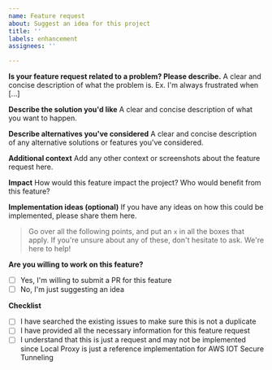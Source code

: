```yaml
---
name: Feature request
about: Suggest an idea for this project
title: ''
labels: enhancement
assignees: ''

---
```


**Is your feature request related to a problem? Please describe.**
A clear and concise description of what the problem is. Ex. I'm always frustrated when [...]

**Describe the solution you'd like**
A clear and concise description of what you want to happen.

**Describe alternatives you've considered**
A clear and concise description of any alternative solutions or features you've considered.

**Additional context**
Add any other context or screenshots about the feature request here.

**Impact**
How would this feature impact the project? Who would benefit from this feature?

**Implementation ideas (optional)**
If you have any ideas on how this could be implemented, please share them here.

> Go over all the following points, and put an `x` in all the boxes that apply.
> If you're unsure about any of these, don't hesitate to ask. We're here to help!

**Are you willing to work on this feature?**
- [ ] Yes, I'm willing to submit a PR for this feature
- [ ] No, I'm just suggesting an idea

**Checklist**
- [ ] I have searched the existing issues to make sure this is not a duplicate
- [ ] I have provided all the necessary information for this feature request
- [ ] I understand that this is just a request and may not be implemented since Local Proxy is just a reference implementation for AWS IOT Secure Tunneling

<!-- Thank you for your feature request! We appreciate your input in making our project better. -->